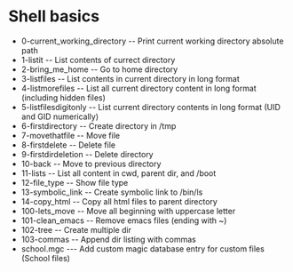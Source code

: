 # Shell basics
 - 0-current_working_directory -- Print current working directory absolute path
 - 1-listit -- List contents of currect directory
 - 2-bring_me_home -- Go to home directory
 - 3-listfiles -- List contents in current directory in long format
 - 4-listmorefiles -- List all current directory content in long format (including hidden files)
 - 5-listfilesdigitonly -- List current directory contents in long format (UID and GID numerically)
 - 6-firstdirectory -- Create directory in /tmp
 - 7-movethatfile -- Move file
 - 8-firstdelete -- Delete file
 - 9-firstdirdeletion -- Delete directory
 - 10-back -- Move to previous directory
 - 11-lists -- List all content in cwd, parent dir, and /boot
 - 12-file_type -- Show file type
 - 13-symbolic_link -- Create symbolic link to /bin/ls
 - 14-copy_html -- Copy all html files to parent directory
 - 100-lets_move -- Move all beginning with uppercase letter
 - 101-clean_emacs -- Remove emacs files (ending with ~)
 - 102-tree -- Create multiple dir
 - 103-commas -- Append dir listing with commas
 - school.mgc --- Add custom magic database entry for custom files (School files)


